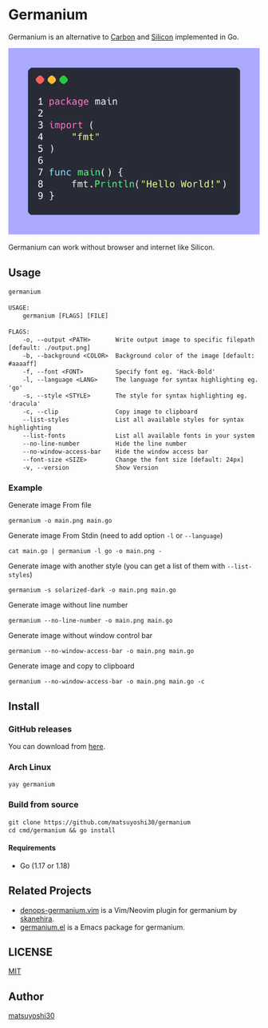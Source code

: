 # Germanium

Germanium is an alternative to [Carbon](https://github.com/carbon-app/carbon) and [Silicon](https://github.com/Aloxaf/silicon) implemented in Go.

![screenshot](assets/img/sample.png)

Germanium can work without browser and internet like Silicon.


## Usage

```
germanium

USAGE:
    germanium [FLAGS] [FILE]

FLAGS:
    -o, --output <PATH>       Write output image to specific filepath [default: ./output.png]
    -b, --background <COLOR>  Background color of the image [default: #aaaaff]
    -f, --font <FONT>         Specify font eg. 'Hack-Bold'
    -l, --language <LANG>     The language for syntax highlighting eg. 'go'
    -s, --style <STYLE>       The style for syntax highlighting eg. 'dracula'
    -c, --clip                Copy image to clipboard
    --list-styles             List all available styles for syntax highlighting
    --list-fonts              List all available fonts in your system
    --no-line-number          Hide the line number
    --no-window-access-bar    Hide the window access bar
    --font-size <SIZE>        Change the font size [default: 24px]
    -v, --version             Show Version
```

### Example

Generate image From file

```
germanium -o main.png main.go
```

Generate image From Stdin (need to add option `-l` or `--language`)

```
cat main.go | germanium -l go -o main.png -
```

Generate image with another style (you can get a list of them with `--list-styles`)

```
germanium -s solarized-dark -o main.png main.go
```

Generate image without line number

```
germanium --no-line-number -o main.png main.go
```

Generate image without window control bar

```
germanium --no-window-access-bar -o main.png main.go
```

Generate image and copy to clipboard

```
germanium --no-window-access-bar -o main.png main.go -c
```

## Install

### GitHub releases

You can download from [here](https://github.com/matsuyoshi30/germanium/releases).

### Arch Linux

```
yay germanium
```

### Build from source

```
git clone https://github.com/matsuyoshi30/germanium
cd cmd/germanium && go install
```

#### Requirements

- Go (1.17 or 1.18)

## Related Projects

- [denops-germanium.vim](https://github.com/skanehira/denops-germanium.vim) is a Vim/Neovim plugin for germanium by [skanehira](https://github.com/skanehira).
- [germanium.el](https://github.com/matsuyoshi30/germanium-el) is a Emacs package for germanium.

## LICENSE

[MIT](./LICENSE)


## Author

[matsuyoshi30](https://twitter.com/matsuyoshi30)
